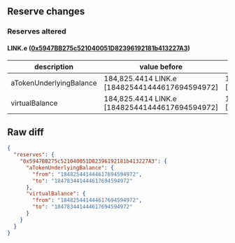 ## Reserve changes

### Reserves altered

#### LINK.e ([0x5947BB275c521040051D82396192181b413227A3](https://snowtrace.io/address/0x5947BB275c521040051D82396192181b413227A3))

| description | value before | value after |
| --- | --- | --- |
| aTokenUnderlyingBalance | 184,825.4414 LINK.e [184825441444617694594972] | 184,783.4414 LINK.e [184783441444617694594972] |
| virtualBalance | 184,825.4414 LINK.e [184825441444617694594972] | 184,783.4414 LINK.e [184783441444617694594972] |


## Raw diff

```json
{
  "reserves": {
    "0x5947BB275c521040051D82396192181b413227A3": {
      "aTokenUnderlyingBalance": {
        "from": "184825441444617694594972",
        "to": "184783441444617694594972"
      },
      "virtualBalance": {
        "from": "184825441444617694594972",
        "to": "184783441444617694594972"
      }
    }
  }
}
```